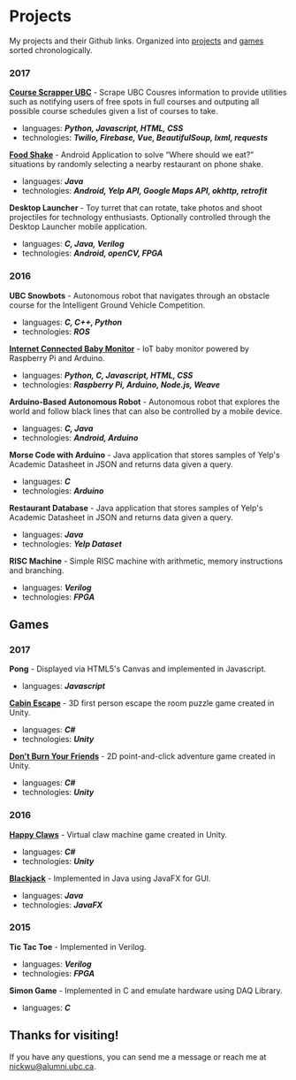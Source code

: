 # **Projects**
My projects and their Github links.
Organized into [projects](#projects) and [games](#games) sorted chronologically.

### 2017
**[Course Scrapper UBC]** - Scrape UBC Cousres information to provide utilities such as notifying users of free spots in full courses and outputing all possible course schedules given a list of courses to take.

  * languages: **_Python, Javascript, HTML, CSS_**
  * technologies: **_Twilio, Firebase, Vue, BeautifulSoup, lxml, requests_**


**[Food Shake]** - Android Application to solve “Where should we eat?” situations by randomly selecting a nearby restaurant on phone shake.

  * languages: **_Java_**
  * technologies: **_Android, Yelp API, Google Maps API, okhttp, retrofit_**


**Desktop Launcher** - Toy turret that can rotate, take photos and shoot projectiles for technology enthusiasts. Optionally controlled through the Desktop Launcher mobile application.

  * languages: **_C, Java, Verilog_**
  * technologies: **_Android, openCV, FPGA_**


### 2016
**UBC Snowbots** - Autonomous robot that navigates through an obstacle course for the Intelligent Ground Vehicle Competition.

  * languages: **_C, C++, Python_**
  * technologies: **_ROS_**


**[Internet Connected Baby Monitor]** - IoT baby monitor powered by Raspberry Pi and Arduino.

  * languages: **_Python, C, Javascript, HTML, CSS_**
  * technologies: **_Raspberry Pi, Arduino, Node.js, Weave_**


**Arduino-Based Autonomous Robot** - Autonomous robot that explores the world and follow black lines that can also be controlled by a mobile device.

  * languages: **_C, Java_**
  * technologies: **_Android, Arduino_**


**Morse Code with Arduino** - Java application that stores samples of Yelp's Academic Datasheet in JSON and returns data given a query.

  * languages: **_C_**
  * technologies: **_Arduino_**


**Restaurant Database** - Java application that stores samples of Yelp's Academic Datasheet in JSON and returns data given a query.

  * languages: **_Java_**
  * technologies: **_Yelp Dataset_**


**RISC Machine** - Simple RISC machine with arithmetic, memory instructions and branching.

  * languages: **_Verilog_**
  * technologies: **_FPGA_**


## Games
### 2017
**Pong** - Displayed via HTML5's Canvas and implemented in Javascript.

  * languages: **_Javascript_**


**[Cabin Escape]** - 3D first person escape the room puzzle game created in Unity.

  * languages: **_C#_**
  * technologies: **_Unity_**


**[Don't Burn Your Friends]** - 2D point-and-click adventure game created in Unity.

  * languages: **_C#_**
  * technologies: **_Unity_**


### 2016
**[Happy Claws]** - Virtual claw machine game created in Unity.

  * languages: **_C#_**
  * technologies: **_Unity_**


**[Blackjack]** - Implemented in Java using JavaFX for GUI.

  * languages: **_Java_**
  * technologies: **_JavaFX_**


### 2015
**Tic Tac Toe** - Implemented in Verilog.

  * languages: **_Verilog_**
  * technologies: **_FPGA_**


**Simon Game** - Implemented in C and emulate hardware using DAQ Library.

  * languages: **_C_**


## Thanks for visiting!
If you have any questions, you can send me a message or reach me at nickwu@alumni.ubc.ca.

[//]: #
[Course Scrapper UBC]:<https://github.com/nickwu241/CourseScrapperUBC>
[Food Shake]:<https://github.com/nickwu241/FoodShake>
[Internet Connected Baby Monitor]:<https://github.com/nickwu241/ICBM-main>
[Cabin Escape]:<https://github.com/gbvivian/CabinEscape>
[Don't Burn Your Friends]:<https://github.com/nickwu241/htn2016-game>
[Happy Claws]:<https://github.com/nickwu241/nwhacks2016claw>
[Blackjack]:<https://github.com/nickwu241/blackjack-java>
